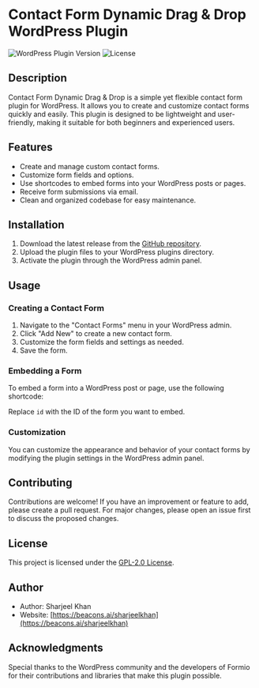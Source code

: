 # Contact Form Dynamic Drag & Drop WordPress Plugin

![WordPress Plugin Version](https://img.shields.io/wordpress/plugin/v/contact-form-ddad)
![License](https://img.shields.io/github/license/yourusername/contact-form-ddad)

## Description

Contact Form Dynamic Drag & Drop is a simple yet flexible contact form plugin for WordPress. It allows you to create and customize contact forms quickly and easily. This plugin is designed to be lightweight and user-friendly, making it suitable for both beginners and experienced users.

## Features

- Create and manage custom contact forms.
- Customize form fields and options.
- Use shortcodes to embed forms into your WordPress posts or pages.
- Receive form submissions via email.
- Clean and organized codebase for easy maintenance.

## Installation

1. Download the latest release from the [GitHub repository](https://github.com/sharjeelkhun/contact-form-ddad/releases).
2. Upload the plugin files to your WordPress plugins directory.
3. Activate the plugin through the WordPress admin panel.

## Usage

### Creating a Contact Form

1. Navigate to the "Contact Forms" menu in your WordPress admin.
2. Click "Add New" to create a new contact form.
3. Customize the form fields and settings as needed.
4. Save the form.

### Embedding a Form

To embed a form into a WordPress post or page, use the following shortcode:


Replace `id` with the ID of the form you want to embed.

### Customization

You can customize the appearance and behavior of your contact forms by modifying the plugin settings in the WordPress admin panel.

## Contributing

Contributions are welcome! If you have an improvement or feature to add, please create a pull request. For major changes, please open an issue first to discuss the proposed changes.

## License

This project is licensed under the [GPL-2.0 License](LICENSE).

## Author

- Author: Sharjeel Khan
- Website: [https://beacons.ai/sharjeelkhan](https://beacons.ai/sharjeelkhan)

## Acknowledgments

Special thanks to the WordPress community and the developers of Formio for their contributions and libraries that make this plugin possible.

